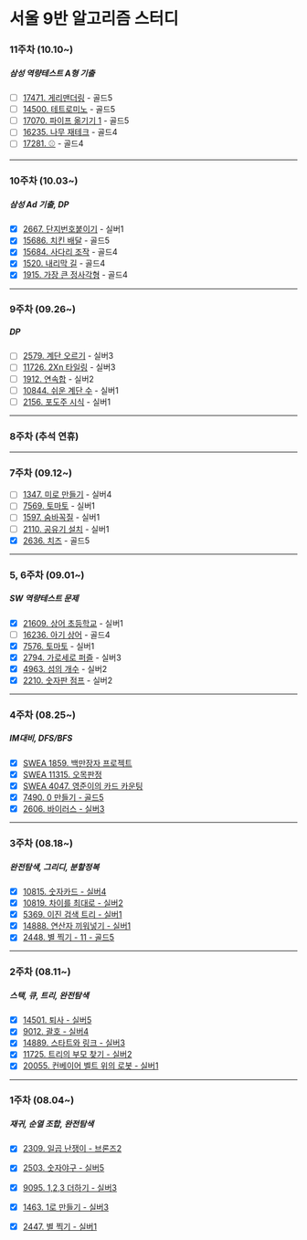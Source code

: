 # 서울 9반 알고리즘 스터디

### 11주차 (10.10~)
##### 삼성 역량테스트 A형 기출
- [ ] [17471. 게리맨더링](https://www.acmicpc.net/problem/17471) - 골드5
- [ ] [14500. 테트로미노](https://www.acmicpc.net/problem/14500) - 골드5
- [ ] [17070. 파이프 옮기기 1](https://www.acmicpc.net/problem/17070) - 골드5
- [ ] [16235. 나무 재테크](https://www.acmicpc.net/problem/16235) - 골드4
- [ ] [17281. ⚾](https://www.acmicpc.net/problem/17281) - 골드4

-----------------

### 10주차 (10.03~)
##### 삼성 Ad 기출, DP
- [X] [2667. 단지번호붙이기](https://www.acmicpc.net/problem/2667) - 실버1
- [X] [15686. 치킨 배달](https://www.acmicpc.net/problem/15686) - 골드5
- [X] [15684. 사다리 조작](https://www.acmicpc.net/problem/15684) - 골드4
- [X] [1520. 내리막 길](https://www.acmicpc.net/problem/1520) - 골드4
- [X] [1915. 가장 큰 정사각형](https://www.acmicpc.net/problem/1915) - 골드4

-----------------

### 9주차 (09.26~)
##### DP
- [ ] [2579. 계단 오르기](https://www.acmicpc.net/problem/2579) - 실버3
- [ ] [11726. 2Xn 타일링](https://www.acmicpc.net/problem/11726) - 실버3
- [ ] [1912. 연속합](https://www.acmicpc.net/problem/1912) - 실버2
- [ ] [10844. 쉬운 계단 수](https://www.acmicpc.net/problem/10844) - 실버1
- [ ] [2156. 포도주 시식](https://www.acmicpc.net/problem/2156) - 실버1

------------------
### 8주차 (추석 연휴)

------------------

### 7주차 (09.12~)
- [ ] [1347. 미로 만들기](https://www.acmicpc.net/problem/1347) - 실버4
- [ ] [7569. 토마토](https://www.acmicpc.net/problem/7569) - 실버1
- [ ] [1597. 숨바꼭질](https://www.acmicpc.net/problem/1697) - 실버1
- [ ] [2110. 공유기 설치](https://www.acmicpc.net/problem/2110) - 실버1
- [X] [2636. 치즈](https://www.acmicpc.net/problem/2636) - 골드5

-----------------

### 5, 6주차 (09.01~)
##### SW 역량테스트 문제
- [X] [21609. 상어 초등학교](https://www.acmicpc.net/problem/21608) - 실버1
- [ ] [16236. 아기 상어](https://www.acmicpc.net/problem/16236) - 골드4
- [X] [7576. 토마토](https://www.acmicpc.net/problem/7576) - 실버1
- [X] [2794. 가로세로 퍼즐](https://www.acmicpc.net/problem/2784) - 실버3
- [X] [4963. 섬의 개수](https://www.acmicpc.net/problem/4963) - 실버2
- [X] [2210. 숫자판 점프](https://www.acmicpc.net/problem/2210) - 실버2

------------------

### 4주차 (08.25~)
##### IM대비, DFS/BFS
- [X] [SWEA 1859. 백만장자 프로젝트](https://swexpertacademy.com/main/code/problem/problemDetail.do?contestProbId=AV5LrsUaDxcDFAXc&categoryId=AV5LrsUaDxcDFAXc&categoryType=CODE&problemTitle=1859&orderBy=FIRST_REG_DATETIME&selectCodeLang=ALL&select-1=&pageSize=10&pageIndex=1&&&&&&&&&)
- [X] [SWEA 11315. 오목판정](https://swexpertacademy.com/main/code/problem/problemDetail.do?contestProbId=AXaSUPYqPYMDFASQ&categoryId=AXaSUPYqPYMDFASQ&categoryType=CODE&problemTitle=1315&orderBy=FIRST_REG_DATETIME&selectCodeLang=ALL&select-1=&pageSize=10&pageIndex=1)
- [X] [SWEA 4047. 영준이의 카드 카운팅](https://swexpertacademy.com/main/code/problem/problemDetail.do?contestProbId=AWIsY84KEPMDFAWN&categoryId=AWIsY84KEPMDFAWN&categoryType=CODE&problemTitle=4047&orderBy=FIRST_REG_DATETIME&selectCodeLang=ALL&select-1=&pageSize=10&pageIndex=1)
- [X] [7490. 0 만들기 - 골드5](https://www.acmicpc.net/problem/7490)
- [X] [2606. 바이러스 - 실버3](https://www.acmicpc.net/problem/2606)
------------------

### 3주차 (08.18~)
##### 완전탐색, 그리디, 분할정복
- [X] [10815. 숫자카드 - 실버4](https://www.acmicpc.net/problem/10815)
- [X] [10819. 차이를 최대로 - 실버2](https://www.acmicpc.net/problem/10819)
- [X] [5369. 이진 검색 트리 - 실버1](https://www.acmicpc.net/problem/5639)
- [X] [14888. 연산자 끼워넣기 - 실버1](https://www.acmicpc.net/problem/14888)
- [X] [2448. 별 찍기 - 11 - 골드5](https://www.acmicpc.net/problem/2448)

------------------

### 2주차 (08.11~)
##### 스택, 큐, 트리, 완전탐색
- [X] [14501. 퇴사 - 실버5](https://www.acmicpc.net/problem/14501)
- [X] [9012. 괄호 - 실버4](https://www.acmicpc.net/problem/9012)
- [X] [14889. 스타트와 링크 - 실버3](https://www.acmicpc.net/problem/14889)
- [X] [11725. 트리의 부모 찾기 - 실버2](https://www.acmicpc.net/problem/11725)
- [X] [20055. 컨베이어 벨트 위의 로봇 - 실버1](https://www.acmicpc.net/problem/20055)

------------------

### 1주차 (08.04~)
##### 재귀, 순열 조합, 완전탐색
- [X] [2309. 일곱 난쟁이 - 브론즈2](https://www.acmicpc.net/problem/2309)
- [X] [2503. 숫자야구 - 실버5](https://www.acmicpc.net/problem/2309)
- [X] [9095. 1,2,3 더하기 - 실버3](https://www.acmicpc.net/problem/9095)
- [X] [1463. 1로 만들기 - 실버3](https://www.acmicpc.net/problem/1463)
- [X] [2447. 별 찍기 - 실버1](https://www.acmicpc.net/problem/2447)

